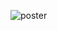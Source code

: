 ![poster](https://github.com/costanzavolpini/BarycentricDataVisualizationTriangleMeshes/blob/master/report-poster/Thesis/poster-img.jpg?raw=true)

